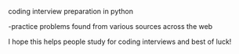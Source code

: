 coding interview preparation in python 

-practice problems found from various sources across the web

I hope this helps people study for coding interviews and best of luck! 